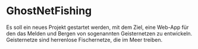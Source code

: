 # GhostNetFishing
 Es soll ein neues  Projekt gestartet werden, mit dem Ziel, eine Web-App für den das Melden und Bergen von sogenannten  Geisternetzen zu entwickeln. Geisternetze sind herrenlose Fischernetze, die im Meer treiben.
